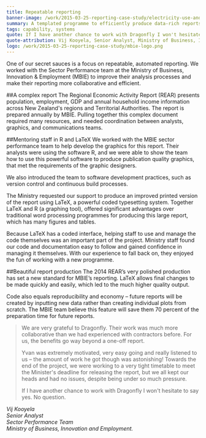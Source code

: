 ```yaml
---
title: Repeatable reporting
banner-image: /work/2015-03-25-reporting-case-study/electricity-use-and-demand.png
summary: A templated programme to efficiently produce data-rich reports.
tags: capability, systems
quote: If I have another chance to work with Dragonfly I won't hesitate to say yes. No question. 
quote-attribution: Vij Kooyela, Senior Analyst, Ministry of Business, Innovation and Employment 
logo: /work/2015-03-25-reporting-case-study/mbie-logo.png
---
```

One of our secret sauces is a focus on repeatable, automated reporting. We worked with the Sector Performance
team at the Ministry of Business, Innovation & Employment (MBIE) to improve their analysis processes and make their reporting more collaborative and efficient.
<!--more-->

##A complex report 
The Regional Economic Activity Report (REAR) presents population, 
employment, GDP and annual household income information across New Zealand's regions
and Territorial Authorities. The report is prepared annually by MBIE. Pulling together this complex
document required many resources, and needed coordination between analysts, graphics,
and communications teams.

##Mentoring staff in R and LaTeX
We worked with the MBIE sector performance team to help develop the graphics for
this report. Their analysts were using the software R, and we were able to show 
the team how to use this powerful software to produce publication quality graphics,
that met the requirements of the graphic designers. 

We also introduced the team to software development practices, such as version 
control and continuous build processes.

The Ministry requested our support to produce an improved printed version of 
the report using LaTeX, a powerful coded typesetting system. Together 
LaTeX and R (a graphing tool), offered significant advantages over traditional 
word processing programmes for producing this large report, which has many figures and tables.

Because LaTeX has a coded interface, helping staff to use and manage the 
code themselves was an important part of the project. Ministry staff found our code and documentation easy to follow and gained 
confidence in managing it themselves. With our experience to fall back on, 
they enjoyed the fun of working with a new programme. 

##Beautiful report production
The 2014 REAR’s very polished production has set a new standard for 
MBIE’s reporting. LaTeX allows final changes to be made quickly and easily, 
which led to the much higher quality output.

Code also equals reproducibility and economy – future reports will be created 
by inputting new data rather than creating individual plots from scratch. The 
MBIE team believe this feature will save them 70 percent of the preparation 
time for future reports. 

>We are very grateful to Dragonfly. Their work was much more collaborative 
>than we had experienced with contractors before. For us, the benefits go 
>way beyond a one-off report. 
>
>Yvan was extremely motivated, very easy going and really listened to us – 
>the amount of work he got though was astonishing! Towards the end of the 
>project, we were working to a very tight timetable to meet the Minister's 
>deadline for releasing the report, but we all kept our heads and had no issues, 
>despite being under so much pressure.
>
>If I have another chance to work with Dragonfly I won't hesitate to say yes. 
>No question.

<cite>Vij Kooyela<br />
Senior Analyst<br />
Sector Performance Team<br />
Ministry of Business, Innovation and Employment.</cite>



